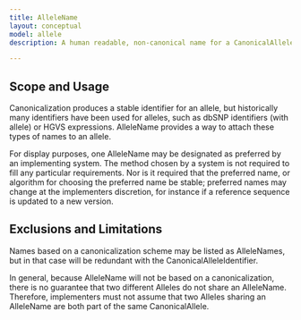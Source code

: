 ```yaml
---
title: AlleleName
layout: conceptual
model: allele
description: A human readable, non-canonical name for a CanonicalAllele or AlleleInstance.

---
```


Scope and Usage
---------------

Canonicalization produces a stable identifier for an allele, but historically many identifiers have been used for alleles, such as dbSNP identifiers (with allele) or HGVS expressions. AlleleName provides a way to attach these types of names to an allele.

For display purposes, one AlleleName may be designated as preferred by an implementing system. The method chosen by a system is not required to fill any particular requirements. Nor is it required that the preferred name, or algorithm for choosing the preferred name be stable; preferred names may change at the implementers discretion, for instance if a reference sequence is updated to a new version.


Exclusions and Limitations
--------------------------

Names based on a canonicalization scheme may be listed as AlleleNames, but in that case will be redundant with the CanonicalAlleleIdentifier.

In general, because AlleleName will not be based on a canonicalization, there is no guarantee that two different Alleles do not share an AlleleName. Therefore, implementers must not assume that two Alleles sharing an AlleleName are both part of the same CanonicalAllele.
